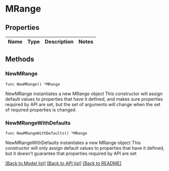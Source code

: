 # MRange

## Properties

Name | Type | Description | Notes
------------ | ------------- | ------------- | -------------

## Methods

### NewMRange

`func NewMRange() *MRange`

NewMRange instantiates a new MRange object
This constructor will assign default values to properties that have it defined,
and makes sure properties required by API are set, but the set of arguments
will change when the set of required properties is changed

### NewMRangeWithDefaults

`func NewMRangeWithDefaults() *MRange`

NewMRangeWithDefaults instantiates a new MRange object
This constructor will only assign default values to properties that have it defined,
but it doesn't guarantee that properties required by API are set


[[Back to Model list]](../README.md#documentation-for-models) [[Back to API list]](../README.md#documentation-for-api-endpoints) [[Back to README]](../README.md)


